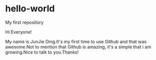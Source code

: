 # hello-world
My first repository

Hi Everyone!

  My name is JunJie Ding.It's my first time to use Github and that was awesome.Not to mention that Github is amazing,
it's a simple that i am growing.Nice to talk to you.Thanks!
